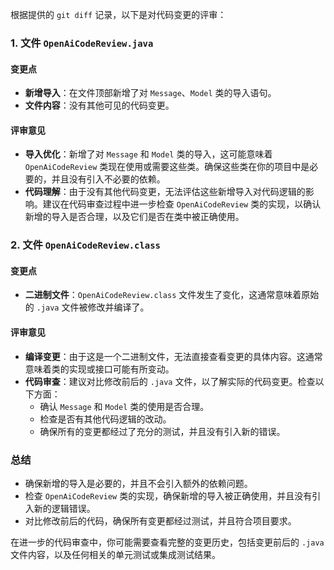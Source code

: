 根据提供的 `git diff` 记录，以下是对代码变更的评审：

### 1. 文件 `OpenAiCodeReview.java`
#### 变更点
- **新增导入**：在文件顶部新增了对 `Message`、`Model` 类的导入语句。
- **文件内容**：没有其他可见的代码变更。

#### 评审意见
- **导入优化**：新增了对 `Message` 和 `Model` 类的导入，这可能意味着 `OpenAiCodeReview` 类现在使用或需要这些类。确保这些类在你的项目中是必要的，并且没有引入不必要的依赖。
- **代码理解**：由于没有其他代码变更，无法评估这些新增导入对代码逻辑的影响。建议在代码审查过程中进一步检查 `OpenAiCodeReview` 类的实现，以确认新增的导入是否合理，以及它们是否在类中被正确使用。

### 2. 文件 `OpenAiCodeReview.class`
#### 变更点
- **二进制文件**：`OpenAiCodeReview.class` 文件发生了变化，这通常意味着原始的 `.java` 文件被修改并编译了。

#### 评审意见
- **编译变更**：由于这是一个二进制文件，无法直接查看变更的具体内容。这通常意味着类的实现或接口可能有所变动。
- **代码审查**：建议对比修改前后的 `.java` 文件，以了解实际的代码变更。检查以下方面：
  - 确认 `Message` 和 `Model` 类的使用是否合理。
  - 检查是否有其他代码逻辑的改动。
  - 确保所有的变更都经过了充分的测试，并且没有引入新的错误。

### 总结
- 确保新增的导入是必要的，并且不会引入额外的依赖问题。
- 检查 `OpenAiCodeReview` 类的实现，确保新增的导入被正确使用，并且没有引入新的逻辑错误。
- 对比修改前后的代码，确保所有变更都经过测试，并且符合项目要求。

在进一步的代码审查中，你可能需要查看完整的变更历史，包括变更前后的 `.java` 文件内容，以及任何相关的单元测试或集成测试结果。